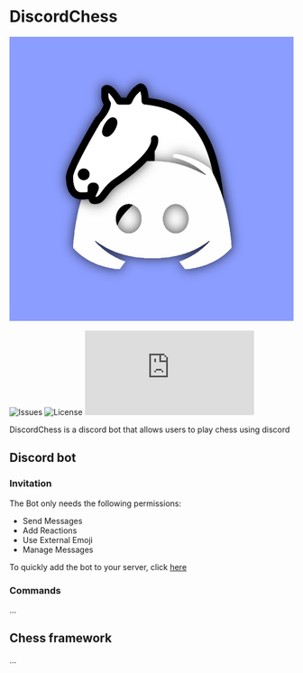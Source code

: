# DiscordChess
<p align="center"><img src="./assets/icon.png" /></p>

![Issues](https://img.shields.io/github/issues/DiscordChess/DiscordChess?style=flat-square)
![License](https://img.shields.io/github/license/DiscordChess/DiscordCHess?style=flat-square)
![discord.py dependency](https://img.shields.io/github/pipenv/locked/dependency-version/DiscordChess/DiscordChess/discord.py?style=flat-square)

DiscordChess is a discord bot that allows users to play chess using discord

## Discord bot
### Invitation
The Bot only needs the following permissions:
- Send Messages
- Add Reactions
- Use External Emoji
- Manage Messages

To quickly add the bot to your server, click [here](https://discord.com/api/oauth2/authorize?client_id=827207000005541909&permissions=272448&scope=bot)

### Commands
...

## Chess framework
...
